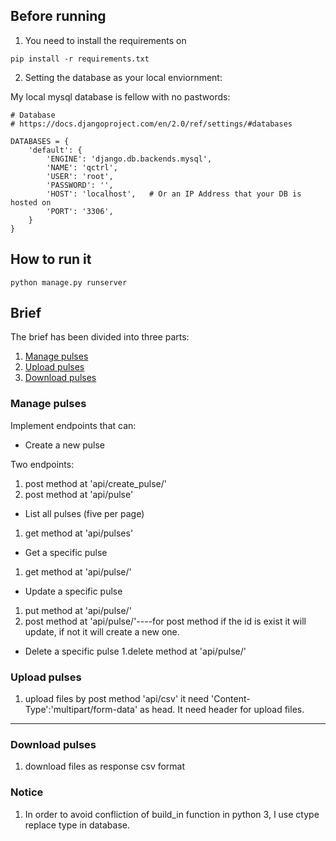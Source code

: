 ## Before running

1. You need to install the requirements on 

`pip install -r requirements.txt`

2. Setting the database as your local enviornment:

My local mysql database is fellow with no pastwords:

```
# Database
# https://docs.djangoproject.com/en/2.0/ref/settings/#databases

DATABASES = {
    'default': {
        'ENGINE': 'django.db.backends.mysql',
        'NAME': 'qctrl',
        'USER': 'root',
        'PASSWORD': '',
        'HOST': 'localhost',   # Or an IP Address that your DB is hosted on
        'PORT': '3306',
    }
}
```

## How to run it

`python manage.py runserver`


## Brief

The brief has been divided into three parts:

1.  [Manage pulses](#manage-pulses)
1.  [Upload pulses](#upload-pulses)
1.  [Download pulses](#download-pulses)

### Manage pulses

Implement endpoints that can:

- Create a new pulse

Two endpoints:
1. post method at 'api/create_pulse/'
2. post method at 'api/pulse'

- List all pulses (five per page)
1. get method at 'api/pulses'

- Get a specific pulse
1. get method at 'api/pulse/<id>'

- Update a specific pulse

1. put method at 'api/pulse/<id>'
2. post method at 'api/pulse/<id>'----for post method if the id is exist it will update, if not it will create a new one.

- Delete a specific pulse
1.delete method at 'api/pulse/<id>'

### Upload pulses

1. upload files by post method 'api/csv' it need 'Content-Type':'multipart/form-data' as head. It need header for upload files.


---

### Download pulses

1. download files as response csv format


### Notice

1. In order to avoid confliction of build_in function in python 3, I use ctype replace type in database.

